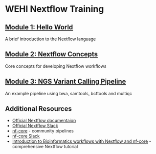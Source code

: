 # WEHI Nextflow Training

## [Module 1: Hello World](module_1/README.md)
A brief introduction to the Nextflow language

## [Module 2: Nextflow Concepts](module_2/README.md)
Core concepts for developing Nextflow workflows

## [Module 3: NGS Variant Calling Pipeline](module_3/README.md)
An example pipeline using bwa, samtools, bcftools and multiqc


## Additional Resources
* [Official Nextflow documentaion](https://www.nextflow.io/docs/latest/basic.html)
* [Official Nextflow Slack](https://www.nextflow.io/slack-invite.html)
* [nf-core](https://nf-co.re/) - community pipelines
* [nf-core Slack](https://nf-co.re/join/slack)
* [Introduction to Bioinformatics workflows with Nextflow and nf-core](https://carpentries-incubator.github.io/workflows-nextflow/index.html) - comprehensive Nextflow tutorial